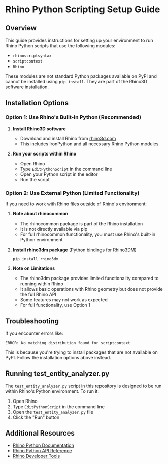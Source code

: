 # Rhino Python Scripting Setup Guide

## Overview

This guide provides instructions for setting up your environment to run Rhino Python scripts that use the following modules:
- `rhinoscriptsyntax`
- `scriptcontext`
- `Rhino`

These modules are not standard Python packages available on PyPI and cannot be installed using `pip install`. They are part of the Rhino3D software installation.

## Installation Options

### Option 1: Use Rhino's Built-in Python (Recommended)

1. **Install Rhino3D software**
   - Download and install Rhino from [rhino3d.com](https://www.rhino3d.com/)
   - This includes IronPython and all necessary Rhino Python modules

2. **Run your scripts within Rhino**
   - Open Rhino
   - Type `EditPythonScript` in the command line
   - Open your Python script in the editor
   - Run the script

### Option 2: Use External Python (Limited Functionality)

If you need to work with Rhino files outside of Rhino's environment:

1. **Note about rhinocommon**
   - The rhinocommon package is part of the Rhino installation
   - It is not directly available via pip
   - For full rhinocommon functionality, you must use Rhino's built-in Python environment

2. **Install rhino3dm package** (Python bindings for Rhino3DM)
   ```
   pip install rhino3dm
   ```

3. **Note on Limitations**
   - The rhino3dm package provides limited functionality compared to running within Rhino
   - It allows basic operations with Rhino geometry but does not provide the full Rhino API
   - Some features may not work as expected
   - For full functionality, use Option 1

## Troubleshooting

If you encounter errors like:
```
ERROR: No matching distribution found for scriptcontext
```

This is because you're trying to install packages that are not available on PyPI. Follow the installation options above instead.

## Running test_entity_analyzer.py

The `test_entity_analyzer.py` script in this repository is designed to be run within Rhino's Python environment. To run it:

1. Open Rhino
2. Type `EditPythonScript` in the command line
3. Open the `test_entity_analyzer.py` file
4. Click the "Run" button

## Additional Resources

- [Rhino Python Documentation](https://developer.rhino3d.com/guides/rhinopython/)
- [Rhino Python API Reference](https://developer.rhino3d.com/api/RhinoScriptSyntax/)
- [Rhino Developer Tools](https://www.rhino3d.com/developer/)
